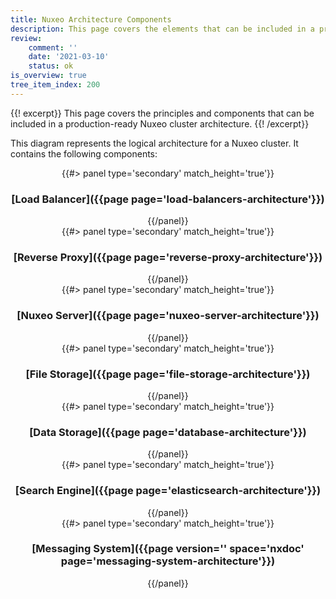 ```yaml
---
title: Nuxeo Architecture Components
description: This page covers the elements that can be included in a production-ready Nuxeo cluster architecture.
review:
    comment: ''
    date: '2021-03-10'
    status: ok
is_overview: true
tree_item_index: 200
---
```


{{! excerpt}}
This page covers the principles and components that can be included in a production-ready Nuxeo cluster architecture.
{{! /excerpt}}

This diagram represents the logical architecture for a Nuxeo cluster. It contains the following components:

<div class="row" data-equalizer data-equalize-on="medium">
<center>

<div class="column medium-12">
{{#> panel type='secondary' match_height='true'}}
<h3>[Load Balancer]({{page page='load-balancers-architecture'}})</h3>
{{/panel}}
</div>

<div class="column medium-12">
{{#> panel type='secondary' match_height='true'}}
<h3>[Reverse Proxy]({{page page='reverse-proxy-architecture'}})</h3>
{{/panel}}
</div>

<div class="column medium-12">
{{#> panel type='secondary' match_height='true'}}
<h3>[Nuxeo Server]({{page page='nuxeo-server-architecture'}})</h3>
{{/panel}}
</div>

<div class="column medium-3">
{{#> panel type='secondary' match_height='true'}}
<h3>[File Storage]({{page page='file-storage-architecture'}})</h3>
{{/panel}}
</div>

<div class="column medium-3">
{{#> panel type='secondary' match_height='true'}}
<h3>[Data Storage]({{page page='database-architecture'}})</h3>
{{/panel}}
</div>

<div class="column medium-3">
{{#> panel type='secondary' match_height='true'}}
<h3>[Search Engine]({{page page='elasticsearch-architecture'}})</h3>
{{/panel}}
</div>

<div class="column medium-3">
{{#> panel type='secondary' match_height='true'}}
<h3>[Messaging System]({{page version='' space='nxdoc' page='messaging-system-architecture'}})</h3>
{{/panel}}
</div>

</center>
</div>



